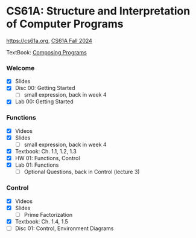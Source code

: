 # CS61A: Structure and Interpretation of Computer Programs

https://cs61a.org, [CS61A Fall 2024](https://insideempire.github.io/CS61A-Website-Archive/)

TextBook: [Composing Programs](https://www.composingprograms.com/)


### Welcome

- [x] Slides
- [x] Disc 00: Getting Started
    - [ ] small expression, back in week 4
- [x] Lab 00: Getting Started

### Functions

- [x] Videos
- [x] Slides
    - [ ] small expression, back in week 4
- [x] Textbook: Ch. 1.1, 1.2, 1.3
- [x] HW 01: Functions, Control
- [x] Lab 01: Functions
    - [ ] Optional Questions, back in Control (lecture 3)

### Control

- [x] Videos
- [x] Slides
    - [ ] Prime Factorization
- [x] Textbook: Ch. 1.4, 1.5
- [ ] Disc 01: Control, Environment Diagrams
